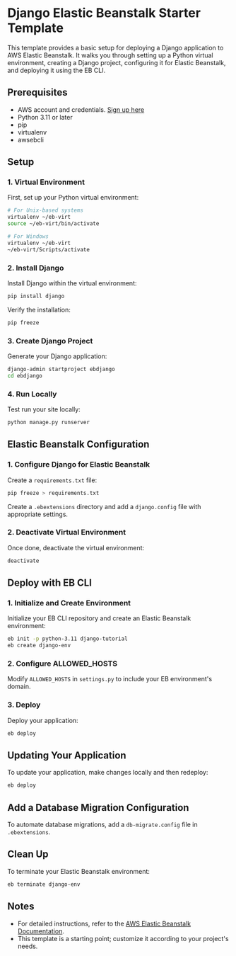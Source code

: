 
# Django Elastic Beanstalk Starter Template

This template provides a basic setup for deploying a Django application to AWS Elastic Beanstalk. It walks you through setting up a Python virtual environment, creating a Django project, configuring it for Elastic Beanstalk, and deploying it using the EB CLI.

## Prerequisites

- AWS account and credentials. [Sign up here](https://aws.amazon.com/)
- Python 3.11 or later
- pip
- virtualenv
- awsebcli

## Setup

### 1. Virtual Environment

First, set up your Python virtual environment:

```bash
# For Unix-based systems
virtualenv ~/eb-virt
source ~/eb-virt/bin/activate

# For Windows
virtualenv ~/eb-virt
~/eb-virt/Scripts/activate
```

### 2. Install Django

Install Django within the virtual environment:

```bash
pip install django
```

Verify the installation:

```bash
pip freeze
```

### 3. Create Django Project

Generate your Django application:

```bash
django-admin startproject ebdjango
cd ebdjango
```

### 4. Run Locally

Test run your site locally:

```bash
python manage.py runserver
```

## Elastic Beanstalk Configuration

### 1. Configure Django for Elastic Beanstalk

Create a `requirements.txt` file:

```bash
pip freeze > requirements.txt
```

Create a `.ebextensions` directory and add a `django.config` file with appropriate settings.

### 2. Deactivate Virtual Environment

Once done, deactivate the virtual environment:

```bash
deactivate
```

## Deploy with EB CLI

### 1. Initialize and Create Environment

Initialize your EB CLI repository and create an Elastic Beanstalk environment:

```bash
eb init -p python-3.11 django-tutorial
eb create django-env
```

### 2. Configure ALLOWED_HOSTS

Modify `ALLOWED_HOSTS` in `settings.py` to include your EB environment's domain.

### 3. Deploy

Deploy your application:

```bash
eb deploy
```

## Updating Your Application

To update your application, make changes locally and then redeploy:

```bash
eb deploy
```

## Add a Database Migration Configuration

To automate database migrations, add a `db-migrate.config` file in `.ebextensions`.

## Clean Up

To terminate your Elastic Beanstalk environment:

```bash
eb terminate django-env
```

## Notes

- For detailed instructions, refer to the [AWS Elastic Beanstalk Documentation](https://docs.aws.amazon.com/elasticbeanstalk/latest/dg/Welcome.html).
- This template is a starting point; customize it according to your project's needs.


